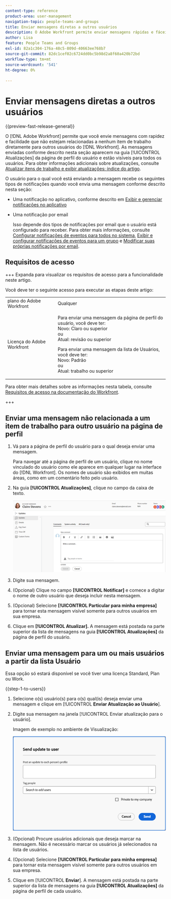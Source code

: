 ```yaml
---
content-type: reference
product-area: user-management
navigation-topic: people-teams-and-groups
title: Enviar mensagens diretas a outros usuários
description: O Adobe Workfront permite enviar mensagens rápidas e fáceis que não estão relacionadas a qualquer item de trabalho diretamente para outros usuários do Workfront.
author: Lisa
feature: People Teams and Groups
exl-id: 82a1c304-176a-48c5-809d-40663ee768b7
source-git-commit: 82dc1cef02c6724dd0bc5b98d2a8f60a420b72bd
workflow-type: tm+mt
source-wordcount: '541'
ht-degree: 0%

---
```


# Enviar mensagens diretas a outros usuários

{{preview-fast-release-general}}

O [!DNL Adobe Workfront] permite que você envie mensagens com rapidez e facilidade que não estejam relacionadas a nenhum item de trabalho diretamente para outros usuários do [!DNL Workfront]. As mensagens enviadas conforme descrito nesta seção aparecem na guia [!UICONTROL Atualizações] da página de perfil do usuário e estão visíveis para todos os usuários. Para obter informações adicionais sobre atualizações, consulte [Atualizar itens de trabalho e exibir atualizações: índice do artigo](../../workfront-basics/updating-work-items-and-viewing-updates/update-work-items-and-view-updates.md).

O usuário para o qual você está enviando a mensagem recebe os seguintes tipos de notificações quando você envia uma mensagem conforme descrito nesta seção:

* Uma notificação no aplicativo, conforme descrito em [Exibir e gerenciar notificações no aplicativo](../../workfront-basics/using-notifications/view-and-manage-in-app-notifications.md)
* Uma notificação por email

  Isso depende dos tipos de notificações por email que o usuário está configurado para receber. Para obter mais informações, consulte [Configurar notificações de eventos para todos no sistema](../../administration-and-setup/manage-workfront/emails/configure-event-notifications-for-everyone-in-the-system.md), [Exibir e configurar notificações de eventos para um grupo](../../administration-and-setup/manage-groups/create-and-manage-groups/view-and-configure-event-notifications-group.md) e [Modificar suas próprias notificações por email](../../workfront-basics/using-notifications/activate-or-deactivate-your-own-event-notifications.md).

## Requisitos de acesso

+++ Expanda para visualizar os requisitos de acesso para a funcionalidade neste artigo.

Você deve ter o seguinte acesso para executar as etapas deste artigo:

<table style="table-layout:auto"> 
 <col> 
 <col> 
 <tbody> 
  <tr data-mc-conditions=""> 
   <td role="rowheader">plano do Adobe Workfront</td> 
   <td>Qualquer</td> 
  </tr> 
  <tr> 
   <td role="rowheader">Licença do Adobe Workfront</td> 
   <td>
   <p>Para enviar uma mensagem da página de perfil do usuário, você deve ter:<br>
   Novo: Claro ou superior<br>
   ou<br>
   Atual: revisão ou superior</p>
   <p>Para enviar uma mensagem da lista de Usuários, você deve ter:<br>
   Novo: Padrão<br>
   ou<br>
   Atual: trabalho ou superior</p></td>
  </tr> 
 </tbody> 
</table>

Para obter mais detalhes sobre as informações nesta tabela, consulte [Requisitos de acesso na documentação do Workfront](/help/quicksilver/administration-and-setup/add-users/access-levels-and-object-permissions/access-level-requirements-in-documentation.md).

+++

## Enviar uma mensagem não relacionada a um item de trabalho para outro usuário na página de perfil

1. Vá para a página de perfil do usuário para o qual deseja enviar uma mensagem.

   Para navegar até a página de perfil de um usuário, clique no nome vinculado do usuário como ele aparece em qualquer lugar na interface do [!DNL Workfront]. Os nomes de usuário são exibidos em muitas áreas, como em um comentário feito pelo usuário.

1. Na guia **[!UICONTROL Atualizações]**, clique no campo da caixa de texto.

   ![Usuário de mensagem na [!UICONTROL guia Atualizações]](assets/send-message-to-user-on-updates-tab.png)

1. Digite sua mensagem.
1. (Opcional) Clique no campo **[!UICONTROL Notificar]** e comece a digitar o nome de outro usuário que deseja incluir nesta mensagem.

1. (Opcional) Selecione **[!UICONTROL Particular para minha empresa]** para tornar esta mensagem visível somente para outros usuários em sua empresa.

1. Clique em **[!UICONTROL Atualizar].**
A mensagem está postada na parte superior da lista de mensagens na guia **[!UICONTROL Atualizações]** da página de perfil do usuário.

## Enviar uma mensagem para um ou mais usuários a partir da lista Usuário

Essa opção só estará disponível se você tiver uma licença Standard, Plan ou Work.

{{step-1-to-users}}

1. Selecione o(s) usuário(s) para o(s) qual(is) deseja enviar uma mensagem e clique em [!UICONTROL **Enviar Atualização ao Usuário**].
1. Digite sua mensagem na janela [!UICONTROL Enviar atualização para o usuário].

   <span class="preview">Imagem de exemplo no ambiente de Visualização:</span>

   <span class="preview">![Usuário de mensagem na janela Enviar atualização para o usuário](assets/send-message-to-user-dialog-from-user-list.png)</span>

1. (Opcional) Procure usuários adicionais que deseja marcar na mensagem. Não é necessário marcar os usuários já selecionados na lista de usuários.
1. (Opcional) Selecione **[!UICONTROL Particular para minha empresa]** para tornar esta mensagem visível somente para outros usuários em sua empresa.
1. Clique em [!UICONTROL **Enviar**].
A mensagem está postada na parte superior da lista de mensagens na guia **[!UICONTROL Atualizações]** da página de perfil de cada usuário.

